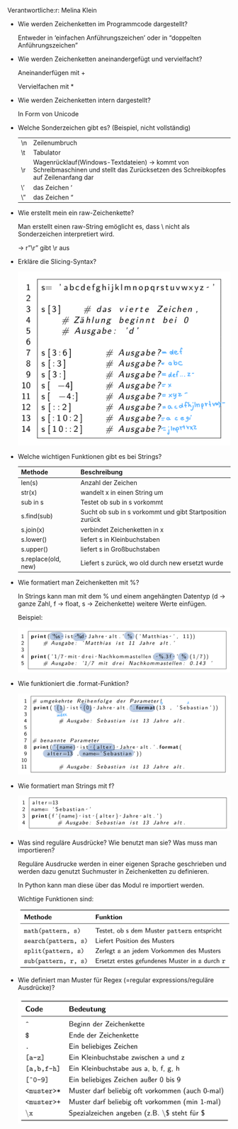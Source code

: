 Verantwortliche:r: Melina Klein

- Wie werden Zeichenketten im Programmcode dargestellt?
    
    Entweder in ‘einfachen Anführungszeichen’ oder in “doppelten Anführungszeichen”
    
- Wie werden Zeichenketten aneinandergefügt und vervielfacht?
    
    Aneinanderfügen mit +
    
    Vervielfachen mit *
    
- Wie werden Zeichenketten intern dargestellt?
    
    In Form von Unicode
    
- Welche Sonderzeichen gibt es? (Beispiel, nicht vollständig)
    
    
    |  |  |
    | --- | --- |
    | \n | Zeilenumbruch |
    | \t | Tabulator |
    | \r | Wagenrücklauf(Windows-Textdateien) → kommt von Schreibmaschinen und stellt das Zurücksetzen des Schreibkopfes auf Zeilenanfang dar |
    | \’ | das Zeichen ‘ |
    | \” | das Zeichen “ |
- Wie erstellt mein ein raw-Zeichenkette?
    
    Man erstellt einen raw-String emöglicht es, dass \ nicht als Sonderzeichen interpretiert wird. 
    
    → r”\r” gibt \r aus
    
- Erkläre die Slicing-Syntax?
    
    ![image.png](04%20Strings%20152b4c46749c801f8742f9e3d200111e/image.png)
    
- Welche wichtigen Funktionen gibt es bei Strings?
    
    
    | Methode | Beschreibung |
    | --- | --- |
    | len(s) | Anzahl der Zeichen |
    | str(x) | wandelt x in einen String um |
    | sub in s | Testet ob sub in s vorkommt |
    | s.find(sub) | Sucht ob sub in s vorkommt und gibt Startposition zurück |
    | s.join(x) | verbindet Zeichenketten in x |
    | s.lower() | liefert s in Kleinbuchstaben |
    | s.upper() | liefert s in Großbuchstaben |
    | s.replace(old, new)  | Liefert s zurück, wo old durch new ersetzt wurde |
- Wie formatiert man Zeichenketten mit %?
    
    In Strings kann man mit dem % und einem angehängten Datentyp (d → ganze Zahl, f → float, s → Zeichenkette) weitere Werte einfügen.
    
    Beispiel: 
    
    ![image.png](04%20Strings%20152b4c46749c801f8742f9e3d200111e/image%201.png)
    
- Wie funktioniert die .format-Funktion?
    
    ![image.png](04%20Strings%20152b4c46749c801f8742f9e3d200111e/image%202.png)
    
- Wie formatiert man Strings mit f?
    
    ![image.png](04%20Strings%20152b4c46749c801f8742f9e3d200111e/image%203.png)
    
- Was sind reguläre Ausdrücke? Wie benutzt man sie? Was muss man importieren?
    
    Reguläre Ausdrucke werden in einer eigenen Sprache geschrieben und werden dazu genutzt  Suchmuster in Zeichenketten zu definieren.
    
    In Python kann man diese über das Modul re importiert werden.
    
    Wichtige Funktionen sind: 
    
    ![image.png](04%20Strings%20152b4c46749c801f8742f9e3d200111e/image%204.png)
    
- Wie definiert man Muster für Regex (=regular expressions/reguläre Ausdrücke)?
    
    ![image.png](04%20Strings%20152b4c46749c801f8742f9e3d200111e/image%205.png)
